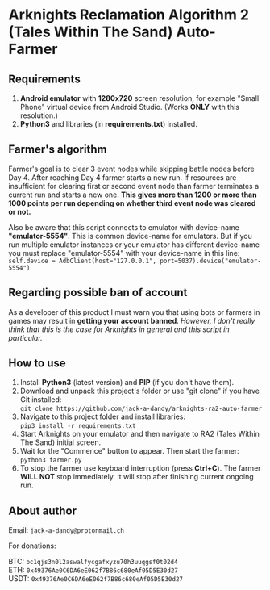 
# Arknights Reclamation Algorithm 2 (Tales Within The Sand) Auto-Farmer

## Requirements
1. **Android emulator** with **1280x720** screen resolution, for example "Small Phone" virtual device from Android Studio. (Works **ONLY** with this resolution.)
2. **Python3** and libraries (in **requirements.txt**) installed.

## Farmer's algorithm
Farmer's goal is to clear 3 event nodes while skipping battle nodes before Day 4. After reaching Day 4 farmer starts a new run. If resources are insufficient for clearing first or second event node than farmer terminates a current run and starts a new one. **This gives more than 1200 or more than 1000 points per run depending on whether third event node was cleared or not.**

Also be aware that this script connects to emulator with device-name **"emulator-5554"**. This is common device-name for emulators. But if you run multiple emulator instances or your emulator has different device-name you must replace "emulator-5554" with your device-name in this line:\
`self.device = AdbClient(host="127.0.0.1", port=5037).device("emulator-5554")`

## Regarding possible ban of account
As a developer of this product I must warn you that using bots or farmers in games may result in **getting your account banned**.
_However, I don't really think that this is the case for Arknights in general and this script in particular._

## How to use
1. Install **Python3** (latest version) and **PIP** (if you don't have them).
2. Download and unpack this project's folder or use "git clone" if you have Git installed:\
`git clone https://github.com/jack-a-dandy/arknights-ra2-auto-farmer`
3. Navigate to this project folder and install libraries:\
`pip3 install -r requirements.txt`
4. Start Arknights on your emulator and then navigate to RA2 (Tales Within The Sand) initial screen. 
5. Wait for the "Commence" button to appear. Then start the farmer:\
`python3 farmer.py`
6. To stop the farmer use keyboard interruption (press **Ctrl+C**). The farmer **WILL NOT** stop immediately. It will stop after finishing current ongoing run.

## About author

Email: `jack-a-dandy@protonmail.ch`

For donations:

BTC: `bc1qjs3n0l2aswalfycgafxyzu70h3uuqgsf0t02d4`\
ETH: `0x49376Ae0C6DA6eE062f7B86c680eAf05D5E30d27` \
USDT: `0x49376Ae0C6DA6eE062f7B86c680eAf05D5E30d27`

